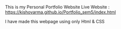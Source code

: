 This is my Personal Portfolio Website
Live Website : https://kishovarma.github.io/Portfolio_sem5/index.html

I have made this webpage using only Html & CSS
